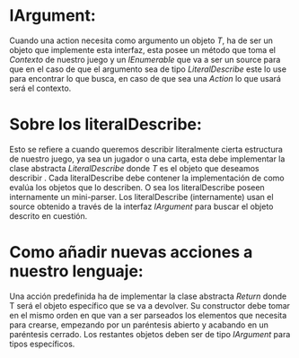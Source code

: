 # IArgument<T>:

Cuando una action necesita como argumento un objeto *T*, ha de ser un objeto que implemente esta interfaz, esta posee un método que toma el *Contexto* de nuestro juego y un *IEnumerable<T>* que va a ser un source para que en el caso de que el argumento sea de tipo *LiteralDescribe* este lo use para encontrar lo que busca, en caso de que sea una *Action* lo que usará será el contexto.

# Sobre los literalDescribe:

Esto se refiere a cuando queremos describir literalmente cierta estructura de nuestro juego, ya sea un jugador o una carta, esta debe implementar la clase abstracta *LiteralDescribe<T>* donde *T* es el objeto que deseamos describir . Cada literalDescribe debe contener la implementación de como evalúa los objetos que lo describen. O sea los literalDescribe poseen internamente un mini-parser. Los literalDescribe (internamente) usan el source obtenido a través de la interfaz *IArgument<T>* para buscar el objeto descrito en cuestión. 

# Como añadir nuevas acciones a nuestro lenguaje:

Una acción predefinida ha de implementar la clase abstracta *Return<T>* donde T será el objeto específico que se va a devolver. Su constructor debe tomar en el mismo orden en que van a ser parseados los elementos que necesita para crearse, empezando por un paréntesis abierto y acabando en un paréntesis cerrado.  Los restantes objetos deben ser de tipo *IArgument* para tipos específicos. 
